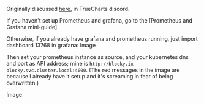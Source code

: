 Originally discussed [here](https://discord.com/channels/830763548678291466/1084135564925751458), in TrueCharts discord.

If you haven't set up Prometheus and grafana, go to the [Prometheus and Grafana mini-guide].

Otherwise, if you already have grafana and prometheus running, just import dashboard 13768 in grafana:
Image

Then set your prometheus instance as source, and your kubernetes dns and port as API address; mine is `http://blocky.ix-blocky.svc.cluster.local:4000`. (The red messages in the image are because I already have it setup and it's screaming in fear of being overwritten.) 

Image
